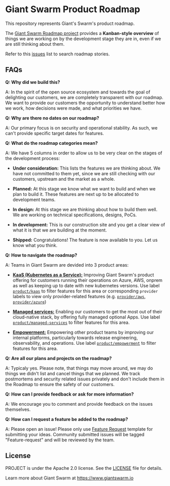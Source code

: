 # Giant Swarm Product Roadmap

This repository represents Giant's Swarm's product roadmap.

The [Giant Swarm Roadmap project](https://github.com/giantswarm/roadmap/projects/1) provides a **Kanban-style overview** of  things we are working on by the development stage they are in, even if we are still thinking about them.

Refer to this [issues](https://github.com/giantswarm/roadmap/issues) list to search roadmap stories.

## FAQs
**Q: Why did we build this?**

A: In the spirit of the open source ecosystem and towards the goal of delighting our customers, we are completely transparent with our roadmap. We want to provide our customers the opportunity to understand better how we work, how decisions were made, and what priorities we have.

**Q: Why are there no dates on our roadmap?**

A: Our primary focus is on security and operational stability. As such, we can't provide specific target dates for features.

**Q: What do the roadmap categories mean?**

A: We have 5 columns in order to allow us to be very clear on the stages of the development process:

- **Under consideration:**
This lists the features we are thinking about. We have not committed to them yet, since we are still checking with our customers, upstream and the market as a whole.

- **Planned:**
At this stage we know what we want to build and when we plan to build it. These features are next up to be allocated to development teams.

- **In design:**
At this stage we are thinking about how to build them well. We are working on technical specifications, designs, PoCs.

- **In development:**
This is our construction site and you get a clear view of what it is that we are building at the moment.

- **Shipped:**
Congratulations! The feature is now available to you. Let us know what you think.

**Q: How to navigate the roadmap?**

A: Teams in Giant Swarm are devided into 3 product areas:

- [**KaaS (Kubernetes as a Service):**](https://github.com/giantswarm/roadmap/projects/1?fullscreen=true&card_filter_query=label%3Aproduct%2Fkaas)
Improving Giant Swarm's product offering for customers running their operations on Azure, AWS, onprem as well as keeping up to date with new kubernetes versions. Use label [`product/kaas`](https://github.com/giantswarm/roadmap/projects/1?fullscreen=true&card_filter_query=label%3Aproduct%2Fkaas) to filter features for this area or corresponding `provider` labels to view only provider-related features (e.g. [`provider/aws`](https://github.com/giantswarm/roadmap/projects/1?fullscreen=true&card_filter_query=label%3Aprovider%2Faws), [`provider/azure`](https://github.com/giantswarm/roadmap/projects/1?fullscreen=true&card_filter_query=label%3Aprovider%2Fazure))

- [**Managed services:**](https://github.com/giantswarm/roadmap/projects/1?fullscreen=true&card_filter_query=label%3Aproduct%2Fmanaged-services)
Enabling our customers to get the most out of their cloud-native stack, by offering fully managed optional Apps. Use label [`product/managed-services`](https://github.com/giantswarm/roadmap/projects/1?fullscreen=true&card_filter_query=label%3Aproduct%2Fmanaged-services) to filter features for this area.

- [**Empowerment:**](https://github.com/giantswarm/roadmap/projects/1?fullscreen=true&card_filter_query=label%3Aproduct%2Fempowerment) 
Empowering other product teams by improving our internal platforms, particularly towards release engineering, observability, and operations. Use label [`product/empowerment`](https://github.com/giantswarm/roadmap/projects/1?fullscreen=true&card_filter_query=label%3Aproduct%2Fempowerment) to filter features for this area.

**Q: Are all our plans and projects on the roadmap?**

A: Typicaly yes. Please note, that things may move around, we may do things we didn't list and cancel things that we planned.
We track postmortems and security related issues privately and don't include them in the Roadmap to ensure the safety of our customers.

**Q: How can I provide feedback or ask for more information?**

A: We encourage you to comment and provide feedback on the issues themselves.

**Q: How can I request a feature be added to the roadmap?**

A: Please open an issue! Please only use [Feature Request](https://github.com/giantswarm/roadmap/issues/new?assignees=&labels=feature-request&template=feature_request.md&title=) template for submitting your ideas. Community submitted issues will be tagged "Feature-request" and will be reviewed by the team.

## License

PROJECT is under the Apache 2.0 license. See the [LICENSE](LICENSE) file for details.

Learn more about Giant Swarm at https://www.giantswarm.io
